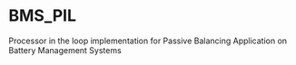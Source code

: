 # BMS_PIL
Processor in the loop implementation for Passive Balancing Application on Battery Management Systems
